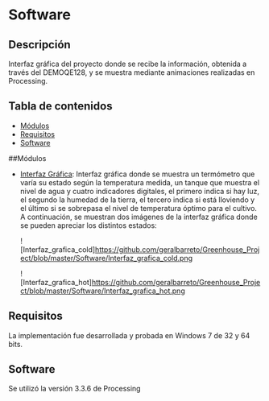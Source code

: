 # Software

## Descripción 
Interfaz gráfica del proyecto donde se recibe la información, obtenida a través del DEMOQE128, y se muestra mediante animaciones realizadas en Processing. 

## Tabla de contenidos
- [Módulos](#módulos)
- [Requisitos](#requisitos)
- [Software](#software)

##Módulos

- [Interfaz Gráfica](https://github.com/geralbarreto/Greenhouse_Project/blob/master/Software/Interfaz_grafica_final.pde): Interfaz gráfica donde se muestra un termómetro que varía su estado según la temperatura medida, un tanque que muestra el nivel de agua y cuatro indicadores digitales, el primero indica si hay luz, el segundo la humedad de la tierra, el tercero indica si está lloviendo y el último si se sobrepasa el nivel de temperatura óptimo para el cultivo. 
A continuación, se muestran dos imágenes de la interfaz gráfica donde se pueden apreciar los distintos estados:

  ![Interfaz_grafica_cold]https://github.com/geralbarreto/Greenhouse_Project/blob/master/Software/Interfaz_grafica_cold.png

  ![Interfaz_grafica_hot]https://github.com/geralbarreto/Greenhouse_Project/blob/master/Software/Interfaz_grafica_hot.png

## Requisitos
La implementación fue desarrollada y probada en Windows 7 de 32 y 64 bits.

## Software
Se utilizó la versión 3.3.6 de Processing 
